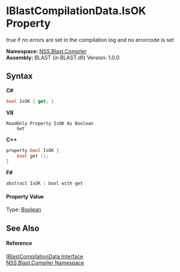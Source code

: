 # IBlastCompilationData.IsOK Property 
 

true if no errors are set in the compilation log and no errorcode is set

**Namespace:**&nbsp;<a href="26a25caa-f50b-92ad-f15c-dbb9db1493ae.md">NSS.Blast.Compiler</a><br />**Assembly:**&nbsp;BLAST (in BLAST.dll) Version: 1.0.0

## Syntax

**C#**<br />
``` C#
bool IsOK { get; }
```

**VB**<br />
``` VB
ReadOnly Property IsOK As Boolean
	Get
```

**C++**<br />
``` C++
property bool IsOK {
	bool get ();
}
```

**F#**<br />
``` F#
abstract IsOK : bool with get

```


#### Property Value
Type: <a href="https://docs.microsoft.com/dotnet/api/system.boolean" target="_blank" rel="noopener noreferrer">Boolean</a>

## See Also


#### Reference
<a href="d2afd70e-15cd-df6e-c1b9-6e1d3e9552bd.md">IBlastCompilationData Interface</a><br /><a href="26a25caa-f50b-92ad-f15c-dbb9db1493ae.md">NSS.Blast.Compiler Namespace</a><br />